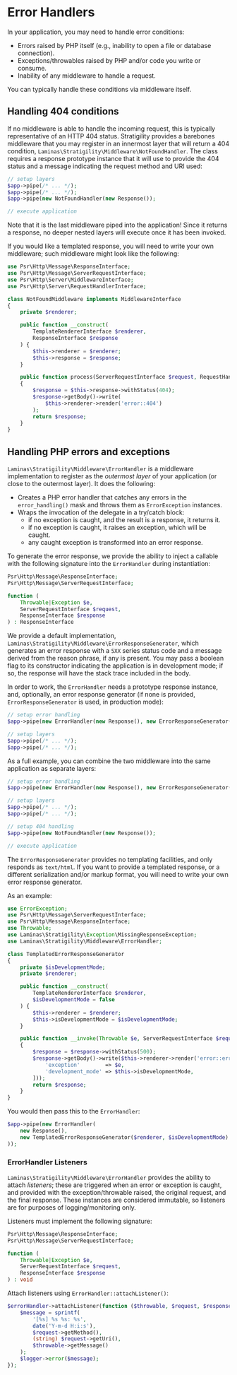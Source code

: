 # Error Handlers

In your application, you may need to handle error conditions:

- Errors raised by PHP itself (e.g., inability to open a file or database
  connection).
- Exceptions/throwables raised by PHP and/or code you write or consume.
- Inability of any middleware to handle a request.

You can typically handle these conditions via middleware itself.

## Handling 404 conditions

If no middleware is able to handle the incoming request, this is typically
representative of an HTTP 404 status. Stratigility provides a barebones
middleware that you may register in an innermost layer that will return a 404
condition, `Laminas\Stratigility\Middleware\NotFoundHandler`. The class requires a
response prototype instance that it will use to provide the 404 status and a
message indicating the request method and URI used:

```php
// setup layers
$app->pipe(/* ... */);
$app->pipe(/* ... */);
$app->pipe(new NotFoundHandler(new Response());

// execute application
```

Note that it is the last middleware piped into the application! Since it returns
a response, no deeper nested layers will execute once it has been invoked.

If you would like a templated response, you will need to write your own
middleware; such middleware might look like the following:

```php
use Psr\Http\Message\ResponseInterface;
use Psr\Http\Message\ServerRequestInterface;
use Psr\Http\Server\MiddlewareInterface;
use Psr\Http\Server\RequestHandlerInterface;

class NotFoundMiddleware implements MiddlewareInterface
{
    private $renderer;

    public function __construct(
        TemplateRendererInterface $renderer,
        ResponseInterface $response
    ) {
        $this->renderer = $renderer;
        $this->response = $response;
    }

    public function process(ServerRequestInterface $request, RequestHandlerInterface $handler)
    {
        $response = $this->response->withStatus(404);
        $response->getBody()->write(
            $this->renderer->render('error::404')
        );
        return $response;
    }
}
```

## Handling PHP errors and exceptions

`Laminas\Stratigility\Middleware\ErrorHandler` is a middleware implementation to
register as the *outermost layer* of your application (or close to the outermost
layer). It does the following:

- Creates a PHP error handler that catches any errors in the `error_handling()`
  mask and throws them as `ErrorException` instances.
- Wraps the invocation of the delegate in a try/catch block:
    - if no exception is caught, and the result is a response, it returns it.
    - if no exception is caught, it raises an exception, which will be caught.
    - any caught exception is transformed into an error response.

To generate the error response, we provide the ability to inject a callable with
the following signature into the `ErrorHandler` during instantiation:

```php
Psr\Http\Message\ResponseInterface;
Psr\Http\Message\ServerRequestInterface;

function (
    Throwable|Exception $e,
    ServerRequestInterface $request,
    ResponseInterface $response
) : ResponseInterface
```

We provide a default implementation, `Laminas\Stratigility\Middleware\ErrorResponseGenerator`,
which generates an error response with a `5XX` series status code and a message
derived from the reason phrase, if any is present. You may pass a boolean flag
to its constructor indicating the application is in development mode; if so, the
response will have the stack trace included in the body.

In order to work, the `ErrorHandler` needs a prototype response instance, and,
optionally, an error response generator (if none is provided,
`ErrorResponseGenerator` is used, in production mode):

```php
// setup error handling
$app->pipe(new ErrorHandler(new Response(), new ErrorResponseGenerator($isDevelopmentMode));

// setup layers
$app->pipe(/* ... */);
$app->pipe(/* ... */);
```

As a full example, you can combine the two middleware into the same application
as separate layers:

```php
// setup error handling
$app->pipe(new ErrorHandler(new Response(), new ErrorResponseGenerator($isDevelopmentMode));

// setup layers
$app->pipe(/* ... */);
$app->pipe(/* ... */);

// setup 404 handling
$app->pipe(new NotFoundHandler(new Response());

// execute application
```

The `ErrorResponseGenerator` provides no templating facilities, and only
responds as `text/html`. If you want to provide a templated response, or a
different serialization and/or markup format, you will need to write your own
error response generator.

As an example:

```php
use ErrorException;
use Psr\Http\Message\ServerRequestInterface;
use Psr\Http\Message\ResponseInterface;
use Throwable;
use Laminas\Stratigility\Exception\MissingResponseException;
use Laminas\Stratigility\Middleware\ErrorHandler;

class TemplatedErrorResponseGenerator
{
    private $isDevelopmentMode;
    private $renderer;

    public function __construct(
        TemplateRendererInterface $renderer,
        $isDevelopmentMode = false
    ) {
        $this->renderer = $renderer;
        $this->isDevelopmentMode = $isDevelopmentMode;
    }

    public function __invoke(Throwable $e, ServerRequestInterface $request, ResponseInterface $response)
    {
        $response = $response->withStatus(500);
        $response->getBody()->write($this->renderer->render('error::error', [
            'exception'        => $e,
            'development_mode' => $this->isDevelopmentMode,
        ]));
        return $response;
    }
}
```

You would then pass this to the `ErrorHandler`:

```php
$app->pipe(new ErrorHandler(
    new Response(),
    new TemplatedErrorResponseGenerator($renderer, $isDevelopmentMode)
));
```

### ErrorHandler Listeners

`Laminas\Stratigility\Middleware\ErrorHandler` provides the ability to attach
*listeners*; these are triggered when an error or exception is caught, and
provided with the exception/throwable raised, the original request, and the
final response. These instances are considered immutable, so listeners are for
purposes of logging/monitoring only.

Listeners must implement the following signature:

```php
Psr\Http\Message\ResponseInterface;
Psr\Http\Message\ServerRequestInterface;

function (
    Throwable|Exception $e,
    ServerRequestInterface $request,
    ResponseInterface $response
) : void
```

Attach listeners using `ErrorHandler::attachListener()`:

```php
$errorHandler->attachListener(function ($throwable, $request, $response) use ($logger) {
    $message = sprintf(
        '[%s] %s %s: %s',
        date('Y-m-d H:i:s'),
        $request->getMethod(),
        (string) $request->getUri(),
        $throwable->getMessage()
    );
    $logger->error($message);
});
```
